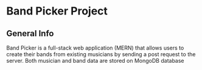 # Band Picker Project
## General Info
Band Picker is a full-stack web application (MERN) that allows users to create their bands from existing musicians by sending a post request to the server. Both musician and 
band data are stored on MongoDB database
